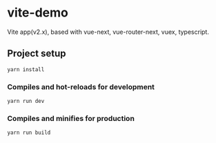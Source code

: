 # vite-demo

Vite app(v2.x), based with vue-next, vue-router-next, vuex, typescript.

## Project setup
```
yarn install
```

### Compiles and hot-reloads for development
```
yarn run dev
```

### Compiles and minifies for production
```
yarn run build
```

